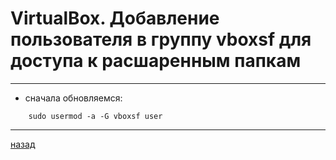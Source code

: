 # VirtualBox. Добавление пользователя в группу vboxsf для доступа к расшаренным папкам 

---------------------------------------
* сначала обновляемся:
```
	sudo usermod -a -G vboxsf user
```

--------------------
[назад](../README.md)
